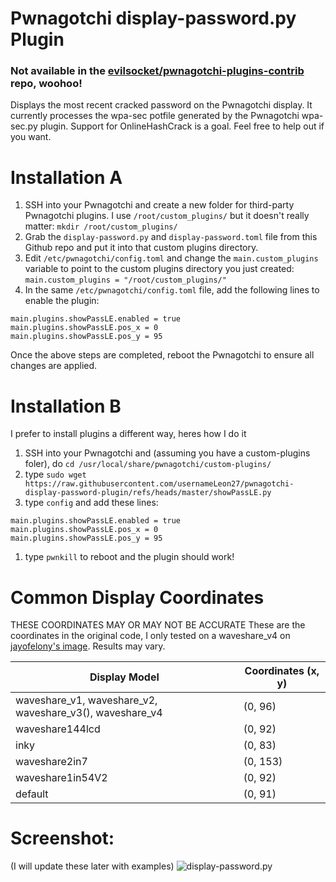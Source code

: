 # Pwnagotchi display-password.py Plugin

### Not available in the [evilsocket/pwnagotchi-plugins-contrib](https://github.com/evilsocket/pwnagotchi-plugins-contrib) repo, woohoo!

Displays the most recent cracked password on the Pwnagotchi display. It currently processes the wpa-sec potfile generated by the Pwnagotchi wpa-sec.py plugin. Support for OnlineHashCrack is a goal. Feel free to help out if you want.

# Installation A

1. SSH into your Pwnagotchi and create a new folder for third-party Pwnagotchi plugins. I use `/root/custom_plugins/` but it doesn't really matter: `mkdir /root/custom_plugins/`
1. Grab the `display-password.py` and `display-password.toml` file from this Github repo and put it into that custom plugins directory.
1. Edit `/etc/pwnagotchi/config.toml` and change the `main.custom_plugins` variable to point to the custom plugins directory you just created: `main.custom_plugins = "/root/custom_plugins/"`
1. In the same `/etc/pwnagotchi/config.toml` file, add the following lines to enable the plugin:
```
main.plugins.showPassLE.enabled = true
main.plugins.showPassLE.pos_x = 0
main.plugins.showPassLE.pos_y = 95
```
Once the above steps are completed, reboot the Pwnagotchi to ensure all changes are applied.

# Installation B

I prefer to install plugins a different way, heres how I do it

1. SSH into your Pwnagotchi and (assuming you have a custom-plugins foler), do `cd /usr/local/share/pwnagotchi/custom-plugins/`
1. type `sudo wget https://raw.githubusercontent.com/usernameLeon27/pwnagotchi-display-password-plugin/refs/heads/master/showPassLE.py`
1. type `config` and add these lines:

```
main.plugins.showPassLE.enabled = true
main.plugins.showPassLE.pos_x = 0
main.plugins.showPassLE.pos_y = 95
```

1. type `pwnkill` to reboot and the plugin should work!

# Common Display Coordinates

THESE COORDINATES MAY OR MAY NOT BE ACCURATE 
These are the coordinates in the original code, I only tested on a waveshare_v4 on [jayofelony's image](https://github.com/jayofelony/pwnagotchi). Results may vary.

| Display Model  | Coordinates (x, y) |
| ------------- | ------------- |
| waveshare_v1, waveshare_v2, waveshare_v3(), waveshare_v4  | (0, 96)  |
| waveshare144lcd  | (0, 92)  |
| inky  | (0, 83)  |
| waveshare2in7  | (0, 153)  |
| waveshare1in54V2  | (0, 92)  |
| default  | (0, 91)  |

# Screenshot:

(I will update these later with examples)
![display-password.py](/screenshot.jpg?raw=true "display-password.py")
